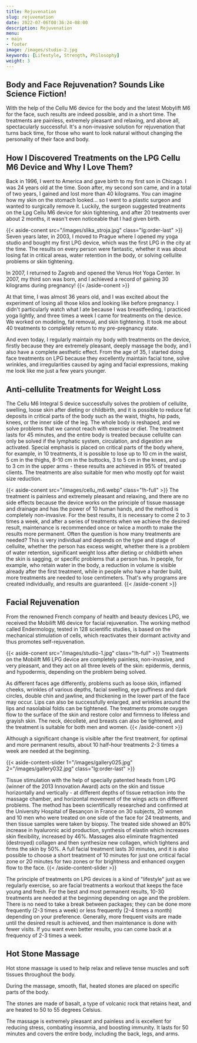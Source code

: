 ```yaml
---
title: Rejuvenation
slug: rejuvenation
date: 2022-07-06T00:36:24-08:00
description: Rejuvenation
menu:
- main
- footer
image: /images/studio-2.jpg
keywords: [Lifestyle, Strength, Philosophy]
weight: 3
---
```


## Body and Face Rejuvenation? Sounds Like Science Fiction!

With the help of the Cellu M6 device for the body and the latest Mobylift M6 for the face, such results are indeed possible, and in a short time. The treatments are painless, extremely pleasant and relaxing, and above all, spectacularly successful. It's a non-invasive solution for rejuvenation that turns back time, for those who want to look natural without changing the personality of their face and body.

## How I Discovered Treatments on the LPG Cellu M6 Device and Why I Love Them?

Back in 1996, I went to America and gave birth to my first son in Chicago. I was 24 years old at the time. Soon after, my second son came, and in a total of two years, I gained and lost more than 40 kilograms. You can imagine how my skin on the stomach looked... so I went to a plastic surgeon and wanted to surgically remove it. Luckily, the surgeon suggested treatments on the Lpg Cellu M6 device for skin tightening, and after 20 treatments over about 2 months, it wasn't even noticeable that I had given birth.

{{< aside-conent src="/images/slika_stroja.jpg" class="lg:order-last" >}}
Seven years later, in 2003, I moved to Prague where I opened my yoga studio and bought my first LPG device, which was the first LPG in the city at the time. The results on every person were fantastic, whether it was about losing fat in critical areas, water retention in the body, or solving cellulite problems or skin tightening.

In 2007, I returned to Zagreb and opened the Venus Hot Yoga Center. In 2007, my third son was born, and I achieved a record of gaining 30 kilograms during pregnancy!
{{< /aside-conent >}}

At that time, I was almost 36 years old, and I was excited about the experiment of losing all those kilos and looking like before pregnancy. I didn't particularly watch what I ate because I was breastfeeding, I practiced yoga lightly, and three times a week I came for treatments on the device. We worked on modeling, fat removal, and skin tightening. It took me about 40 treatments to completely return to my pre-pregnancy state.

And even today, I regularly maintain my body with treatments on the device, firstly because they are extremely pleasant, deeply massage the body, and I also have a complete aesthetic effect. From the age of 35, I started doing face treatments on LPG because they excellently maintain facial tone, solve wrinkles, and irregularities caused by aging and facial expressions, making me look like me just a few years younger.

## Anti-cellulite Treatments for Weight Loss

The Cellu M6 Integral S device successfully solves the problem of cellulite, swelling, loose skin after dieting or childbirth, and it is possible to reduce fat deposits in critical parts of the body such as the waist, thighs, hip pads, knees, or the inner side of the leg. The whole body is reshaped, and we solve problems that we cannot reach with exercise or diet. The treatment lasts for 45 minutes, and the entire body is treated because cellulite can only be solved if the lymphatic system, circulation, and digestion are activated. Special emphasis is placed on critical parts of the body where, for example, in 10 treatments, it is possible to lose up to 10 cm in the waist, 5 cm in the thighs, 8-10 cm in the buttocks, 3 to 5 cm in the knees, and up to 3 cm in the upper arms - these results are achieved in 95% of treated clients. The treatments are also suitable for men who mostly opt for waist size reduction.

{{< aside-conent src="/images/cellu_m6.webp" class="!h-full" >}}
The treatment is painless and extremely pleasant and relaxing, and there are no side effects because the device works on the principle of tissue massage and drainage and has the power of 10 human hands, and the method is completely non-invasive. For the best results, it is necessary to come 2 to 3 times a week, and after a series of treatments when we achieve the desired result, maintenance is recommended once or twice a month to make the results more permanent. Often the question is how many treatments are needed? This is very individual and depends on the type and stage of cellulite, whether the person has excess weight, whether there is a problem of water retention, significant weight loss after dieting or childbirth when the skin is sagging, or specific problems that a person has. In people, for example, who retain water in the body, a reduction in volume is visible already after the first treatment, while in people who have a harder build, more treatments are needed to lose centimeters. That's why programs are created individually, and results are guaranteed.
{{< /aside-conent >}}

## Facial Rejuvenation

From the renowned French company of health and beauty devices LPG, we received the Mobilift M6 device for facial rejuvenation. The working method called Endermology, tested in 128 scientific studies, is based on the mechanical stimulation of cells, which reactivates their dormant activity and thus promotes self-rejuvenation.

{{< aside-conent src="/images/studio-1.jpg" class="!h-full" >}}
Treatments on the Mobilift M6 LPG device are completely painless, non-invasive, and very pleasant, and they act on all three levels of the skin: epidermis, dermis, and hypodermis, depending on the problem being solved.

As different faces age differently, problems such as loose skin, inflamed cheeks, wrinkles of various depths, facial swelling, eye puffiness and dark circles, double chin and jawline, and thickening in the lower part of the face may occur. Lips can also be successfully enlarged, and wrinkles around the lips and nasolabial folds can be tightened. The treatments promote oxygen flow to the surface of the skin and restore color and firmness to lifeless and grayish skin. The neck, décolleté, and breasts can also be tightened, and the treatment is suitable for both men and women.
{{< /aside-conent >}}

Although a significant change is visible after the first treatment, for optimal and more permanent results, about 10 half-hour treatments 2-3 times a week are needed at the beginning.

{{< aside-content-slider 1="/images/gallery025.jpg" 2="/images/gallery032.jpg" class="lg:order-last" >}}

Tissue stimulation with the help of specially patented heads from LPG (winner of the 2013 Innovation Award) acts on the skin and tissue horizontally and vertically - at different depths of tissue retraction into the massage chamber, and horizontal movement of the wings acts on different problems. The method has been scientifically researched and confirmed at the University Hospital of Besançon in France on 30 subjects, 20 women and 10 men who were treated on one side of the face for 24 treatments, and then tissue samples were taken by biopsy. The treated side showed an 80% increase in hyaluronic acid production, synthesis of elastin which increases skin flexibility, increased by 46%. Massages also eliminate fragmented (destroyed) collagen and then synthesize new collagen, which tightens and firms the skin by 50%. A full facial treatment lasts 30 minutes, and it is also possible to choose a short treatment of 10 minutes for just one critical facial zone or 20 minutes for two zones or for brightness and enhanced oxygen flow to the face.
{{< /aside-content-slider >}}

The principle of treatments on LPG devices is a kind of "lifestyle" just as we regularly exercise, so are facial treatments a workout that keeps the face young and fresh. For the best and most permanent results, 10-30 treatments are needed at the beginning depending on age and the problem. There is no need to take a break between packages; they can be done more frequently (2-3 times a week) or less frequently (2-4 times a month) depending on your preference. Generally, more frequent visits are made until the desired result is achieved, and then maintenance is done with fewer visits. If you want even better results, you can come back at a frequency of 2-3 times a week.

## Hot Stone Massage

Hot stone massage is used to help relax and relieve tense muscles and soft tissues throughout the body.

During the massage, smooth, flat, heated stones are placed on specific parts of the body.

The stones are made of basalt, a type of volcanic rock that retains heat, and are heated to 50 to 55 degrees Celsius.

The massage is extremely pleasant and painless and is excellent for reducing stress, combating insomnia, and boosting immunity. It lasts for 50 minutes and covers the entire body, including the back, legs, and arms.
